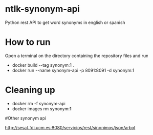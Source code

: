 # ntlk-synonym-api
Python rest API to get word synonyms in english or spanish

# How to run
Open a terminal on the directory containing the repository files and run
* docker build --tag synonym:1 .
* docker run --name synonym-api -p 8091:8091 -d synonym:1 


# Cleaning up
* docker rm -f synonym-api
* docker images rm synonym:1


#Other synonym api

http://sesat.fdi.ucm.es:8080/servicios/rest/sinonimos/json/arbol